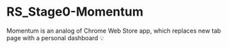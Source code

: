 # RS_Stage0-Momentum
Momentum is an analog of Chrome Web Store app, which replaces new tab page with a personal dashboard :bulb:
